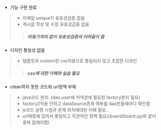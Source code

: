 - 기능 구현 완료  
> - 이메일 unique키 유효성검증 없음  
> - 게시글 작성 및 수정 유효성검증 없음  
>>##### 비동기처리 없이 유효성검증의 어려움이 큼  

- 디자인 통일성 없음  
> - 템플릿과 custom한 css적용으로 통일되지 않고 조잡한 디자인  
>>##### css에 대한 이해와 실습 필요  

- clean하지 못한 코드와 url정책 부재   
> - java코드 분리..(dao.user에 커넥션에 필요한 factory분리 필요)  
> - factory2적용 안하고 dataSource존재 여부를 dao만들때마다 확인함  
> - js코드 실행 시점과 존재 위치에대한 이해 필요..  
> - url매핑에 있어서 통일되고 직관적인 정책 필요(/board/board.jsp와 같이 중복 없애야함)  
